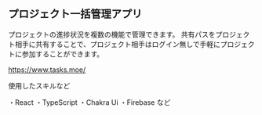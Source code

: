## プロジェクト一括管理アプリ
プロジェクトの進捗状況を複数の機能で管理できます。
共有パスをプロジェクト相手に共有することで、プロジェクト相手はログイン無しで手軽にプロジェクトに参加することができます。

https://www.tasks.moe/


使用したスキルなど

・React
・TypeScript
・Chakra Ui
・Firebase
など


